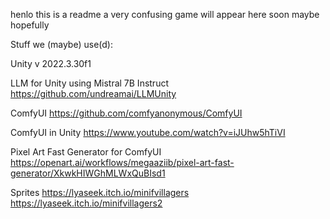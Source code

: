 henlo
this is a readme
a very confusing game will appear here soon maybe hopefully



Stuff we (maybe) use(d):

Unity v 2022.3.30f1

LLM for Unity
using Mistral 7B Instruct
https://github.com/undreamai/LLMUnity

ComfyUI
https://github.com/comfyanonymous/ComfyUI

ComfyUI in Unity
https://www.youtube.com/watch?v=iJUhw5hTiVI

Pixel Art Fast Generator for ComfyUI
https://openart.ai/workflows/megaaziib/pixel-art-fast-generator/XkwkHIWGhMLWxQuBIsd1


Sprites
https://lyaseek.itch.io/minifvillagers
https://lyaseek.itch.io/minifvillagers2
